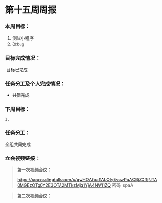 # 第十五周周报

### 本周目标：

1. 测试小程序
 2. 改bug

### 目标完成情况：

​	目标已完成

### 任务分工及个人完成情况：

- 共同完成

### 下周目标：

 	1. 

### 任务分工：

全组共同完成

### 立会视频链接：

> **第一次视频会议：**
>
> https://space.dingtalk.com/s/gwHOAfbaRALOIy5vewPaACBjZGRjNTA0MGEzOTg0Y2E3OTA2MTkzMjg1YjA4NWI1ZQ 密码: spaA

> **第二次视频会议：**
>
> 


